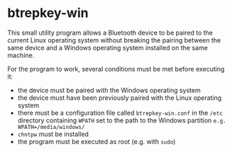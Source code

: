 # btrepkey-win

This small utility program allows a Bluetooth device to be paired to the current Linux operating system without breaking the pairing between the same device and a Windows operating system installed on the same machine. 

For the program to work, several conditions must be met before executing it:

  - the device must be paired with the Windows operating system
  - the device must have been previously paired with the Linux operating system
  - there must be a configuration file called `btrepkey-win.conf` in the `/etc` directory containing `WPATH` set to the path to the Windows partition `e.g. WPATH=/media/windows/`
  - `chntpw` must be installed
  - the program must be executed as root (e.g. with `sudo`)
